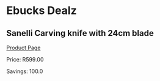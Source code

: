 
# Ebucks Dealz
## Sanelli Carving knife with 24cm blade
[Product Page](https://www.ebucks.com/web/shop/productSelected.do?prodId=1161862123&catId=714962196)

Price: R599.00

Savings: 100.0


	